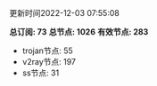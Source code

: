 更新时间2022-12-03 07:55:08

**总订阅: 73**
**总节点: 1026**
**有效节点: 283**
- trojan节点: 55
- v2ray节点: 197
- ss节点: 31
